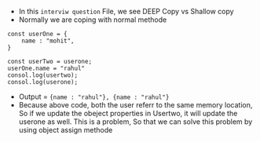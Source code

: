 
- In this `interviw question` File, we see DEEP Copy vs Shallow copy
- Normally we are coping with normal methode

```
const userOne = {
    name : "mohit",
}

const userTwo = userone;
userOne.name = "rahul"
consol.log(usertwo);
consol.log(userone);

```
- Output  = `{name : "rahul"}, {name : "rahul"}`
- Because above code, both the user referr to the same memory location, So if we update the obeject properties in Usertwo, it will update the userone as well. This is a problem, So that we can solve this problem by using object assign methode

